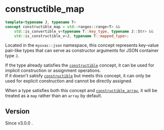 # **constructible_map**

```cpp
template<typename J, typename T>
concept constructible_map = std::ranges::range<T> &&
    std::is_convertible_v<typename T::key_type, typename J::Str> &&
    std::is_constructible_v<J, typename T::mapped_type>;
```

Located in the `mysvac::json` namespace, this concept represents key-value pair-like types that can serve as constructor arguments for JSON container type `J`.

If the type already satisfies the [`constructible`](./constructible.md) concept, it can be used for implicit construction or assignment operations.  
If it doesn't satisfy [`constructible`](./constructible.md) but meets this concept, it can only be used for explicit construction and cannot be directly assigned.

When a type satisfies both this concept and [`constructible_array`](./constructible_array.md), it will be treated as a `map` rather than an `array` by default.

## Version

Since v3.0.0 .


